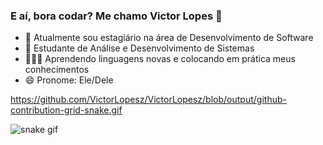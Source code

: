 ### E aí, bora codar? Me chamo Victor Lopes 👋

- 🔭 Atualmente sou estagiário na área de Desenvolvimento de Software
- 🌱 Estudante de Análise e Desenvolvimento de Sistemas
- 👨🏾‍💻 Aprendendo linguagens novas e colocando em prática meus conhecimentos
- 😄 Pronome: Ele/Dele

https://github.com/VictorLopesz/VictorLopesz/blob/output/github-contribution-grid-snake.gif

![snake gif](https://github.com/VictorLopesz/VictorLopesz/blob/output/github-contribution-grid-snake.gif)
